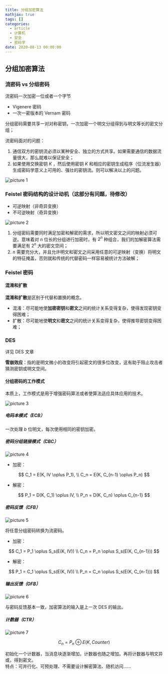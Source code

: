 ```yaml
---
title: 分组加密算法
mathjax: true
tags: []
categories:
  - article
  - 计算机
  - 安全
  - 密码学
date: 2020-08-13 00:00:00
---
```


## 分组加密算法

### 流密码 vs 分组密码

流密码一次加密一位或者一个字节

- Vigenere 密码
- 一次一密版本的 Vernam 密码

分组密码需要共享一对对称密钥，一次加密一个明文分组得到与明文等长的密文分组；

流密码面对的问题：

1. 通信双方的密钥流必须以某种安全、独立的方式共享。如果需要通信的数据流量很大，那么就难以保证安全；
2. 如果使用交换密钥 $K$ ，然后使用密钥 $K$ 和相应的密钥生成程序（位流发生器）生成密码学意义上可用的、强壮的密钥流。则可以解决以上的问题。

![picture 1](../../../assets/%E5%AF%86%E7%A0%81%E5%AD%A6/%E5%88%86%E7%BB%84%E5%8A%A0%E5%AF%86%E7%AE%97%E6%B3%95/036382b949364f0824f3f7c68cf965afc1294366e52330d797d978726cf733c7.png)

### Feistel 密码结构的设计动机（这部分有问题，待修改）

- 可逆映射（非奇异变换）
- 不可逆映射（奇异变换）

![picture 2](../../../assets/%E5%AF%86%E7%A0%81%E5%AD%A6/%E5%88%86%E7%BB%84%E5%8A%A0%E5%AF%86%E7%AE%97%E6%B3%95/4e78d1abddb969ca5bfe7c7365249237a78641cce2988efd5152b0b86f79b2ab.png)

1. 分组密码需要同时满足加密和解密的需求，所以明文密文之间的映射必须可逆。意味着对 $n$ 位长的分组进行加密时，有 $2^n$ 种组合，我们的加解密算法需要满足有 $2^n$ 大的密文空间；
2. $n$ 需要充分大，并且允许明文和密文之间采用任意的可逆映射（变换）将明文的特征掩盖，否则就和传统的代替密码一样容易被统计方法破解；

### Feistel 密码

#### 混淆和扩散

**混淆和扩散**是区别于代替和置换的概念。

- 混淆：尽可能地使**加密密钥**和**密文**之间的统计关系变得复杂，使得发现密钥变得困难；
- 扩散：尽可能地使**明文**和**密文**之间的统计关系变得复杂，使得推导密钥变得困难；

### DES

详见 DES 文章

**雪崩效应**：指的是明文微小的改变将引起密文的很多位改变，这有助于阻止攻击者猜测密钥或明文空间。

#### 分组密码的工作模式

本质上，工作模式是用于增强密码算法或者使算法适应具体应用的技术。

![picture 3](../../../assets/%E5%AF%86%E7%A0%81%E5%AD%A6/%E5%88%86%E7%BB%84%E5%8A%A0%E5%AF%86%E7%AE%97%E6%B3%95/178bd56118772b27f86d5cee0324e66b79b39ce3401448fd2437ab134647c702.png)

##### 电码本模式（ECB）

一次处理 $b$ 位明文，每次使用相同的密钥加密。

##### 密码分组链接模式（CBC）

![picture 4](../../../assets/%E5%AF%86%E7%A0%81%E5%AD%A6/%E5%88%86%E7%BB%84%E5%8A%A0%E5%AF%86%E7%AE%97%E6%B3%95/9313408d961e580d27babee2662e7734f9741299777b826a519e918e69848ce3.png)

- 加密：

$$
C_1 = E(K, IV \oplus P_1), \\
  C_n = E(K, C_{n-1} \oplus P_n)
$$

- 解密：

$$
P_1 = D(K, C_1) \oplus IV, \\
  P_n = D(K, C_n) \oplus C_{n-1}
$$

##### 密码反馈（CFB）

![picture 5](../../../assets/%E5%AF%86%E7%A0%81%E5%AD%A6/%E5%88%86%E7%BB%84%E5%8A%A0%E5%AF%86%E7%AE%97%E6%B3%95/c34f970546d0a35e888ab372355f4a3eba444aa1f67c4e20859d65f7ce813f99.png)

将任意分组密码转换为流密码。

- 加密：

$$
C_1 = P_1 \oplus S_s(E(K, IV)) \\
  C_n = P_n \oplus S_s(E(K, C_{n-1}))
$$

- 解密：

$$
P_1 = C_1 \oplus S_s(E(K, IV)) \\
  P_n = C_n \oplus S_s(E(K, C_{n-1}))
$$

##### 输出反馈（OFB）

![picture 6](../../../assets/%E5%AF%86%E7%A0%81%E5%AD%A6/%E5%88%86%E7%BB%84%E5%8A%A0%E5%AF%86%E7%AE%97%E6%B3%95/40c78462af6bb5ffee41242f90baecc8f44aafc70223d2175a47fccdf0ffab45.png)

与密码反馈基本一致，加密算法的输入是上一次 DES 的输出。

##### 计数器（CTR）

![picture 7](../../../assets/%E5%AF%86%E7%A0%81%E5%AD%A6/%E5%88%86%E7%BB%84%E5%8A%A0%E5%AF%86%E7%AE%97%E6%B3%95/93ded51d206c0878a22e0233719370d93c8d86e5c4342b7e5477195a76d0815d.png)

$$C_n = P_n \oplus E(K, Counter)$$

初始化一个计数器，当消息块逐渐增加，计数器也随之增加。再将计数器与明文异或，得到密文。  
特点：可并行化、可预处理、不需要设计解密算法、随机访问……
